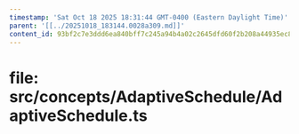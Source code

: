 ```yaml
---
timestamp: 'Sat Oct 18 2025 18:31:44 GMT-0400 (Eastern Daylight Time)'
parent: '[[../20251018_183144.0028a309.md]]'
content_id: 93bf2c7e3ddd6ea840bff7c245a94b4a02c2645dfd60f2b208a44935ec897b66
---
```


# file: src/concepts/AdaptiveSchedule/AdaptiveSchedule.ts
